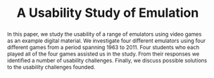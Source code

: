 ---
abstract: In this paper, we study the usability of a range of emulators using video
  games as an example digital material. We investigate four different emulators using
  four different games from a period spanning 1963 to 2011. Four students who each
  played all of the four games assisted us in the study. From their responses we identified
  a number of usability challenges. Finally, we discuss possible solutions to the
  usability challenges founded.
creators:
- Moesgaard, Jakob
- Jensen, Claus
date: null
document_url: https://services.phaidra.univie.ac.at/api/object/o:1424887/download
grand_parent: iPRES
institutions:
- Royal Danish Library
keywords:
- usabilty
- emulation
- access
- rendering
- interactivity
landing_page_url: https://phaidra.univie.ac.at/o:1424887
language: eng
layout: publication
license: CC BY 4.0 International
notes_url: null
parent: iPRES 2021
publication_type: paper
size: 238490
slides_url: null
source_name: iPRES
title: A Usability Study of Emulation
year: 2021
---